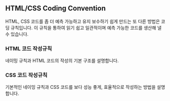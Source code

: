 ## HTML/CSS Coding Convention

HTML, CSS 코드를 좀 더 예측 가능하고 유지 보수하기 쉽게 만드는 또 다른 방법은 코딩 규칙입니다. 이 규칙을 통하여 읽기 쉽고 일관적이며 예측 가능한 코드를 생산해 낼 수 있습니다.

### HTML 코드 작성규칙

네이밍 규칙과 HTML 코드의 작성의 기본 구조를 설명합니다.

### CSS 코드 작성규칙

기본적인 네이밍 규칙과 CSS 코드를 보다 성능 좋게, 효율적으로 작성하는 방법을 설명합니다.
